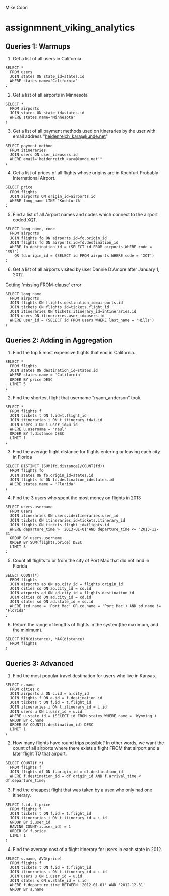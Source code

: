 Mike Coon

# assignmnent_viking_analytics

## Queries 1: Warmups

1. Get a list of all users in California

```
SELECT * 
  FROM users 
  JOIN states ON state_id=states.id 
  WHERE states.name='California'
;

```

2. Get a list of all airports in Minnesota

```
SELECT * 
  FROM airports 
  JOIN states ON state_id=states.id 
  WHERE states.name='Minnesota'
;

```

3. Get a list of all payment methods used on itineraries by the user with email address "heidenreich_kara@kunde.net"

```
SELECT payment_method 
  FROM itineraries 
  JOIN users ON user_id=users.id 
  WHERE email='heidenreich_kara@kunde.net'"
;

```

4. Get a list of prices of all flights whose origins are in Kochfurt Probably International Airport.

```
SELECT price 
  FROM flights 
  JOIN airports ON origin_id=airports.id 
  WHERE long_name LIKE 'Kochfurt%'
;

```

5. Find a list of all Airport names and codes which connect to the airport coded XQT.

```
SELECT long_name, code 
  FROM airports 
  JOIN flights fo ON airports.id=fo.origin_id 
  JOIN flights fd ON airports.id=fd.destination_id 
  WHERE fo.destination_id = (SELECT id FROM airports WHERE code = 'XQT') 
    OR fd.origin_id = (SELECT id FROM airports WHERE code = 'XQT')
;

```

6. Get a list of all airports visited by user Dannie D'Amore after January 1, 2012.

Getting 'missing FROM-clause' error

```
SELECT long_name 
  FROM airports 
  JOIN flights ON flights.destination_id=airports.id 
  JOIN tickets ON flights.id=tickets.flight_id 
  JOIN itineraries ON tickets.itinerary_id=intineraries.id 
  JOIN users ON itineraries.user_id=users.id 
  WHERE user_id = (SELECT id FROM users WHERE last_name = 'Hills')
;

```


## Queries 2: Adding in Aggregation

1. Find the top 5 most expensive flights that end in California.

```
SELECT * 
  FROM flights 
  JOIN states ON destination_id=states.id  
  WHERE states.name = 'California' 
  ORDER BY price DESC 
  LIMIT 5
;

```

2. Find the shortest flight that username "ryann_anderson" took.

```
SELECT * 
  FROM flights f 
  JOIN tickets t ON f.id=t.flight_id 
  JOIN itineraries i ON t.itinerary_id=i.id 
  JOIN users u ON i.user_id=u.id 
  WHERE u.username = 'raul' 
  ORDER BY f.distance DESC 
  LIMIT 1
;

```

3. Find the average flight distance for flights entering or leaving each city in Florida

```
SELECT DISTINCT (SUM(fd.distance)/COUNT(fd)) 
  FROM flights fo 
  JOIN states ON fo.origin_id=states.id 
  JOIN flights fd ON fd.destination_id=states.id 
  WHERE states.name = 'Florida'
;

```

4. Find the 3 users who spent the most money on flights in 2013

```
SELECT users.username
  FROM users 
  JOIN itineraries ON users.id=itineraries.user_id 
  JOIN tickets ON itineraries.id=tickets.itinerary_id 
  JOIN flights ON tickets.flight_id=flights.id 
  WHERE departure_time > '2013-01-01'AND departure_time <= '2013-12-31' 
  GROUP BY users.username 
  ORDER BY SUM(flights.price) DESC
  LIMIT 3
;

```

5. Count all flights to or from the city of Port Mac that did not land in Florida

```
SELECT COUNT(*)
  FROM flights
  JOIN airports ao ON ao.city_id = flights.origin_id
  JOIN cities co ON ao.city_id = co.id
  JOIN airports ad ON ad.city_id = flights.destination_id
  JOIN cities cd ON ad.city_id = cd.id
  JOIN states sd ON ad.state_id = sd.id
  WHERE (cd.name = 'Port Mac' OR co.name = 'Port Mac') AND sd.name != 'Florida'
;

```

6. Return the range of lengths of flights in the system(the maximum, and the minimum).

```
SELECT MIN(distance), MAX(distance)
  FROM flights
;

```


## Queries 3: Advanced

1. Find the most popular travel destination for users who live in Kansas.

```
SELECT c.name
  FROM cities c 
  JOIN airports a ON c.id = a.city_id
  JOIN flights f ON a.id = f.destination_id
  JOIN tickets t ON f.id = t.flight_id
  JOIN itineraries i ON t.itinerary_id = i.id
  JOIN users u ON i.user_id = u.id
  WHERE u.state_id = (SELECT id FROM states WHERE name = 'Wyoming')
  GROUP BY c.name
  ORDER BY COUNT(f.destination_id) DESC
  LIMIT 1
;

```

2. How many flights have round trips possible? In other words, we want the count of all airports where there exists a flight FROM that airport and a later flight TO that airport.

```
SELECT COUNT(f.*)
  FROM flights f
  JOIN flights df ON f.origin_id = df.destination_id
  WHERE f.destination_id = df.origin_id AND f.arrival_time < df.departure_time;

```

3. Find the cheapest flight that was taken by a user who only had one itinerary.

```
SELECT f.id, f.price
  FROM flights f 
  JOIN tickets t ON f.id = t.flight_id 
  JOIN itineraries i ON t.itinerary_id = i.id  
  GROUP BY i.user_id 
  HAVING COUNT(i.user_id) = 1 
  ORDER BY f.price
  LIMIT 1
;

```

4. Find the average cost of a flight itinerary for users in each state in 2012.

```
SELECT s.name, AVG(price) 
  FROM flights f 
  JOIN tickets t ON f.id = t.flight_id 
  JOIN itineraries i ON t.itinerary_id = i.id 
  JOIN users u ON i.user_id = u.id 
  JOIN states s ON u.state_id = s.id 
  WHERE f.departure_time BETWEEN '2012-01-01' AND '2012-12-31' 
  GROUP BY s.name

```



